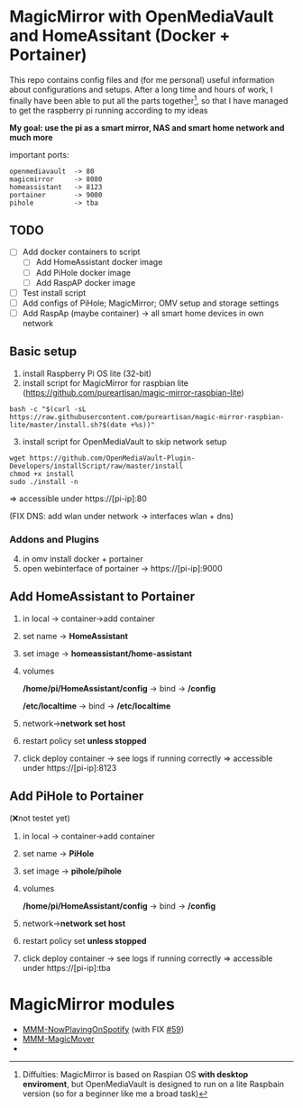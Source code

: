 # MagicMirror with OpenMediaVault and HomeAssitant (Docker + Portainer)                     

This repo contains config files and (for me personal) useful information about configurations and setups.
After a long time and hours of work, I finally have been able to put all the parts together[^1], so that I have managed to get the raspberry pi running according to my ideas

**My goal: use the pi as a smart mirror, NAS and smart home network and much more**

important ports:

    openmediavault  -> 80
    magicmirror     -> 8080
    homeassistant   -> 8123
    portainer       -> 9000
    pihole          -> tba

## TODO
- [ ] Add docker containers to script
    - [ ] Add HomeAssistant docker image
    - [ ] Add PiHole docker image
    - [ ] Add RaspAP docker image
- [ ] Test install script
- [ ] Add configs of PiHole; MagicMirror; OMV setup and storage settings
- [ ] Add RaspAp (maybe container) -> all smart home devices in own network

## Basic setup
1. install Raspberry Pi OS lite (32-bit)
2. install script for MagicMirror for raspbian lite (https://github.com/pureartisan/magic-mirror-raspbian-lite)
```
bash -c "$(curl -sL https://raw.githubusercontent.com/pureartisan/magic-mirror-raspbian-lite/master/install.sh?$(date +%s))"
```

3. install script for OpenMediaVault to skip network setup
```
wget https://github.com/OpenMediaVault-Plugin-Developers/installScript/raw/master/install
chmod +x install
sudo ./install -n
```

=> accessible under https://[pi-ip]:80

(FIX DNS: add wlan under network -> interfaces wlan + dns)

### Addons and Plugins
4. in omv install docker + portainer
5. open webinterface of portainer -> https://[pi-ip]:9000

## Add HomeAssistant to Portainer
1. in local     -> container->add container
2. set name     -> **HomeAssistant**
3. set image    -> **homeassistant/home-assistant**
4. volumes

    **/home/pi/HomeAssistant/config** -> bind
        -> **/config**
        
    **/etc/localtime** -> bind
        -> **/etc/localtime**
        
5. network->**network set host**
6. restart policy set **unless stopped**
7. click deploy container
-> see logs if running correctly
=> accessible under https://[pi-ip]:8123


## Add PiHole to Portainer
(❌not testet yet)
1. in local     -> container->add container
2. set name     -> **PiHole**
3. set image    -> **pihole/pihole**
4. volumes

    **/home/pi/HomeAssistant/config** -> bind
        -> **/config**
5. network->**network set host**
6. restart policy set **unless stopped**
7. click deploy container
-> see logs if running correctly
=> accessible under https://[pi-ip]:tba

# MagicMirror modules
- [MMM-NowPlayingOnSpotify](https://github.com/raywo/MMM-NowPlayingOnSpotify) (with FIX [#59](https://github.com/raywo/MMM-NowPlayingOnSpotify/issues/59))
- [MMM-MagicMover](https://github.com/Lavve/MMM-MagicMover)
- 

[^1]: Diffulties: MagicMirror is based on Raspian OS **with desktop enviroment**, but OpenMediaVault is designed to run on a lite Raspbain version (so for a beginner like me a broad task)
